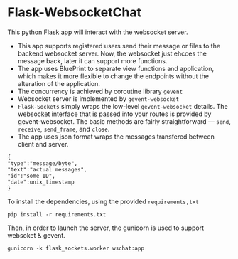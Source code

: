 # Flask-WebsocketChat

This python Flask app will interact with the websocket server.

* This app supports registered users send their message or files to the backend websocket server. Now, the websocket just ehcoes the message back, later it can support more functions.
* The app uses BluePrint to separate view functions and application, which makes it more flexible to change the endpoints without
the alteration of the application.
* The concurrency is achieved by coroutine library ``gevent``
* Websocket server is implemented by ``gevent-websocket``
* ``Flask-Sockets`` simply wraps the low-level ``gevent-websocket`` details. 
The websocket interface that is passed into your routes is provided by gevent-websocket. The basic methods are fairly straightforward — ``send``, ``receive``, ``send_frame``, and ``close``.
* The app uses json format wraps the messages transfered between client and server.
```
{
"type":"message/byte",
"text":"actual messages",
"id":"some ID",
"date":unix_timestamp
}
``` 
To install the dependencies, using the provided ``requirements,txt``
```
pip install -r requirements.txt
```

Then, in order to launch the server, the gunicorn is used to support websoket & gevent.
```
gunicorn -k flask_sockets.worker wschat:app
```
